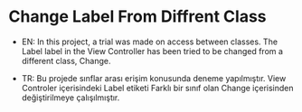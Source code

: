 # Change Label From Diffrent Class

- EN: In this project, a trial was made on access between classes. The Label label in the View Controller has been tried to be changed from a different class, Change.

- TR: Bu projede sınflar arası erişim konusunda deneme yapılmıştır. View Controler içerisindeki Label etiketi Farklı bir sınıf olan Change içerisinden değiştirilmeye çalışılmıştır.